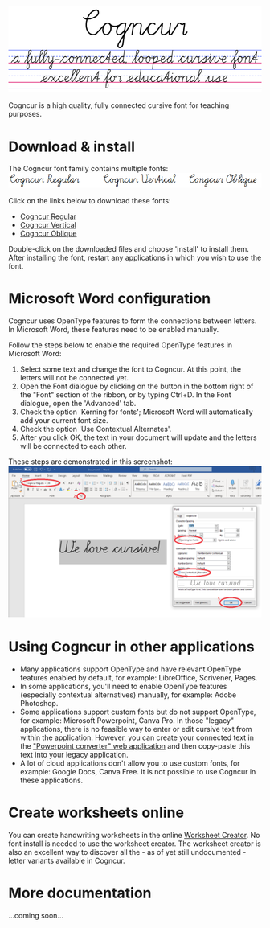 ![Text in cursive: Cogncur - a fully-connected, looped cursive font - excellent for education use](documentation/images/intro.png)

Cogncur is a high quality, fully connected cursive font for teaching purposes. 

# Download & install
The Cogncur font family contains multiple fonts:
![Cursive text in various styles](documentation/images/fontstyles.png)

Click on the links below to download these fonts:
* [Cogncur Regular](https://github.com/syboor/cogncur/raw/main/fonts/cogncur.ttf)
* [Cogncur Vertical](https://github.com/syboor/cogncur/raw/main/fonts/cogncurvertical.ttf)
* [Cogncur Oblique](https://github.com/syboor/cogncur/raw/main/fonts/cogncuroblique.ttf)

Double-click on the downloaded files and choose 'Install' to install them.
After installing the font, restart any applications in which you wish to use the font.

# Microsoft Word configuration
Cogncur uses OpenType features to form the connections between letters. In Microsoft Word, these features need to be enabled manually.

Follow the steps below to enable the required OpenType features in Microsoft Word:
1. Select some text and change the font to Cogncur. At this point, the letters will not be connected yet.
2. Open the Font dialogue by clicking on the button in the bottom right of the "Font" section of the ribbon, or by typing Ctrl+D. In the Font dialogue, open the 'Advanced' tab.
3. Check the option 'Kerning for fonts'; Microsoft Word will automatically add your current font size.
4. Check the option 'Use Contextual Alternates'.
5. After you click OK, the text in your document will update and the letters will be connected to each other.
   
These steps are demonstrated in this screenshot:
![Screenshot from Microsoft Word](documentation/images/msword_en.png)

# Using Cogncur in other applications
* Many applications support OpenType and have relevant OpenType features enabled by default, for example: LibreOffice, Scrivener, Pages.
* In some applications, you'll need to enable OpenType features (especially contextual alternatives) manually, for example: Adobe Photoshop.
* Some applications support custom fonts but do not support OpenType, for example: Microsoft Powerpoint, Canva Pro. In those "legacy" applications, there is no feasible way to enter or edit cursive text from within the application. However, you can create your connected text in the ["Powerpoint converter" web application](https://cogncur.com/powerpoint) and then copy-paste this text into your legacy application.
* A lot of cloud applications don't allow you to use custom fonts, for example: Google Docs, Canva Free. It is not possible to use Cogncur in these applications.

# Create worksheets online
You can create handwriting worksheets in the online [Worksheet Creator](https://cogncur.com/worksheetcreator/). No font install is needed to use the worksheet creator. The worksheet creator is also an excellent way to discover all the - as of yet still undocumented - letter variants available in Cogncur.

# More documentation
...coming soon...
